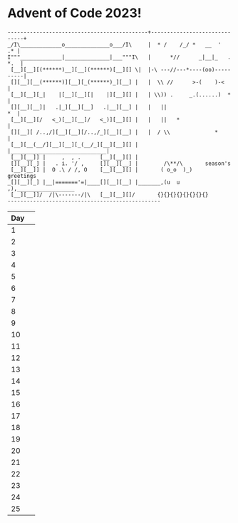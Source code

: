 # Advent of Code 2023!

```
--------------------------------------------+------------------------------+
_/I\_____________o______________o___/I\     |  * /    /_/ *   __  '     .* |
I"""_____________|______________|___"""I\   |      *//      _|__|_   . *.  |
 [__][__][(******)__][__](******)[__][] \|  |-\ ---//---*----(oo)----------|
 [][__][__(******)][__][_(******)_][__] |   |  \\ //      >-(    )-<       |
 [__][__][_|    |[__][__][|    |][__][] |   | \\)) .     _.(......)  *     |
 [][__][__]|   .|_][__][__]   .|__][__] |   |   ||                      *  |
 [__][__][/   <_)[__][__]/   <_)][__][] |   |   ||   *                     |
 [][__][ /..,/][__][__][/..,/_][__][__] |   |  / \\              *         |
 [__][__(__/][__][__][_(__/_][__][__][] |   |______________________________|
 [__][__]] |     ,  , .      [__][__][] |
 [][__][_] |   . i. '/ ,     [][__][__] |        /\**/\       season's
 [__][__]] |  O .\ / /, O    [__][__][] |       ( o_o  )_)       greetings
_[][__][_] |__|======='=|____[][__][__] |_______,(u  u  ,),__________________
 [__][__]]/  /|\-------/|\   [__][__][]/       {}{}{}{}{}{}{}{}
------------------------------------------------
```
| Day |  |
| ----------- | ----------- |
| 1 |    |
| 2 |    |
| 3 |    |
| 4 |    |
| 5 |    |
| 6 |    |
| 7 |    |
| 8 |    |
| 9 |    |
| 10 |   |
| 11 |   |
| 12 |   |
| 13 |   |
| 14 |   |
| 15 |   |
| 16 |   |
| 17 |   |
| 18 |   |
| 19 |   |
| 20 |   |
| 21 |   |
| 22 |   |
| 23 |   |
| 24 |   |
| 25 |   |
